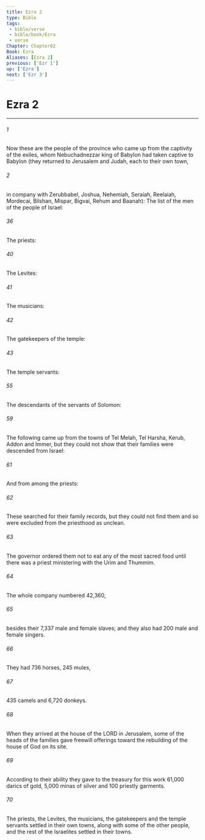 ```yaml
---
title: Ezra 2
type: Bible
tags:
 - bible/verse
 - bible/book/Ezra
 - verse
Chapter: Chapter02
Book: Ezra
Aliases: [Ezra 2]
previous: ['Ezr 1']
up: ['Ezra']
next: ['Ezr 3']
---
```

# Ezra 2

***


###### 1 
Now these are the people of the province who came up from the captivity of the exiles, whom Nebuchadnezzar king of Babylon had taken captive to Babylon (they returned to Jerusalem and Judah, each to their own town, 

###### 2 
in company with Zerubbabel, Joshua, Nehemiah, Seraiah, Reelaiah, Mordecai, Bilshan, Mispar, Bigvai, Rehum and Baanah): The list of the men of the people of Israel: 

###### 36 
The priests: 

###### 40 
The Levites: 

###### 41 
The musicians: 

###### 42 
The gatekeepers of the temple: 

###### 43 
The temple servants: 

###### 55 
The descendants of the servants of Solomon: 

###### 59 
The following came up from the towns of Tel Melah, Tel Harsha, Kerub, Addon and Immer, but they could not show that their families were descended from Israel: 

###### 61 
And from among the priests: 

###### 62 
These searched for their family records, but they could not find them and so were excluded from the priesthood as unclean. 

###### 63 
The governor ordered them not to eat any of the most sacred food until there was a priest ministering with the Urim and Thummim. 

###### 64 
The whole company numbered 42,360, 

###### 65 
besides their 7,337 male and female slaves; and they also had 200 male and female singers. 

###### 66 
They had 736 horses, 245 mules, 

###### 67 
435 camels and 6,720 donkeys. 

###### 68 
When they arrived at the house of the LORD in Jerusalem, some of the heads of the families gave freewill offerings toward the rebuilding of the house of God on its site. 

###### 69 
According to their ability they gave to the treasury for this work 61,000 darics of gold, 5,000 minas of silver and 100 priestly garments. 

###### 70 
The priests, the Levites, the musicians, the gatekeepers and the temple servants settled in their own towns, along with some of the other people, and the rest of the Israelites settled in their towns. 
